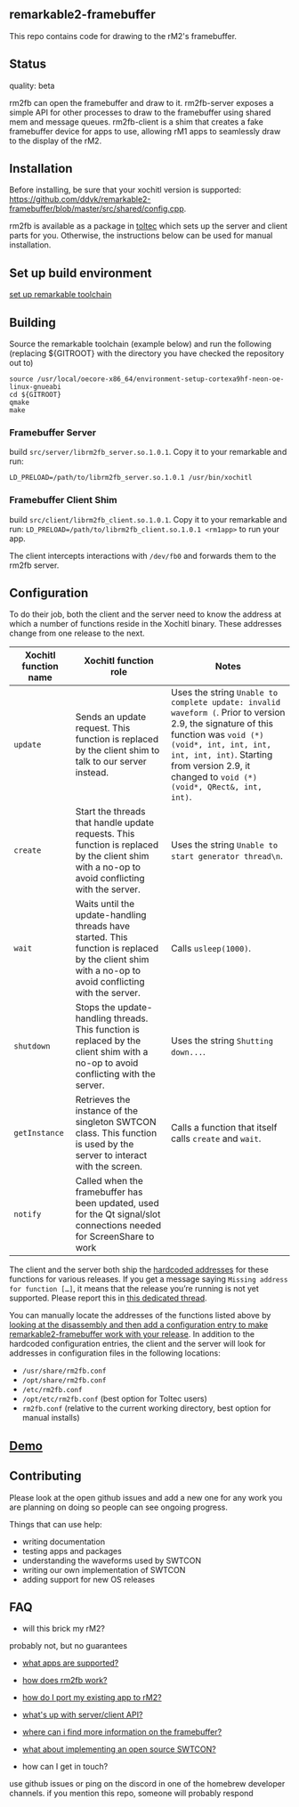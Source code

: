 ## remarkable2-framebuffer

This repo contains code for drawing to the rM2's framebuffer.

## Status

quality: beta

rm2fb can open the framebuffer and draw to it. rm2fb-server exposes a simple
API for other processes to draw to the framebuffer using shared mem and message
queues. rm2fb-client is a shim that creates a fake framebuffer device for apps
to use, allowing rM1 apps to seamlessly draw to the display of the rM2.

## Installation

Before installing, be sure that your xochitl version is supported: https://github.com/ddvk/remarkable2-framebuffer/blob/master/src/shared/config.cpp.

rm2fb is available as a package in [toltec](https://github.com/toltec-dev/toltec) which
sets up the server and client parts for you. Otherwise, the instructions below can be used
for manual installation.

## Set up build environment

[set up remarkable toolchain](https://remarkable.guide/devel/toolchains.html)


## Building

Source the remarkable toolchain (example below) and run the following (replacing ${GITROOT} with the directory you have checked the repository out to)

```
source /usr/local/oecore-x86_64/environment-setup-cortexa9hf-neon-oe-linux-gnueabi
cd ${GITROOT}
qmake
make
```


### Framebuffer Server

build `src/server/librm2fb_server.so.1.0.1`.  Copy it to your
remarkable and run:

```
LD_PRELOAD=/path/to/librm2fb_server.so.1.0.1 /usr/bin/xochitl
```

### Framebuffer Client Shim

build `src/client/librm2fb_client.so.1.0.1`.  Copy it to your
remarkable and run: `LD_PRELOAD=/path/to/librm2fb_client.so.1.0.1 <rm1app>` to
run your app.

The client intercepts interactions with `/dev/fb0` and forwards them to the
rm2fb server.

## Configuration

To do their job, both the client and the server need to know the address at which a number of functions reside in the Xochitl binary.
These addresses change from one release to the next.

Xochitl function name | Xochitl function role | Notes
--------------|---------------|----------
`update` | Sends an update request. This function is replaced by the client shim to talk to our server instead. | Uses the string `Unable to complete update: invalid waveform (`. Prior to version 2.9, the signature of this function was `void (*)(void*, int, int, int, int, int, int)`. Starting from version 2.9, it changed to `void (*)(void*, QRect&, int, int)`.
`create` | Start the threads that handle update requests. This function is replaced by the client shim with a no-op to avoid conflicting with the server. | Uses the string `Unable to start generator thread\n`.
`wait` | Waits until the update-handling threads have started. This function is replaced by the client shim with a no-op to avoid conflicting with the server. | Calls `usleep(1000)`.
`shutdown` | Stops the update-handling threads. This function is replaced by the client shim with a no-op to avoid conflicting with the server. | Uses the string `Shutting down...`.
`getInstance` | Retrieves the instance of the singleton SWTCON class. This function is used by the server to interact with the screen. | Calls a function that itself calls `create` and `wait`.
`notify` | Called when the framebuffer has been updated, used for the Qt signal/slot connections needed for ScreenShare to work | 

The client and the server both ship the [hardcoded addresses](https://github.com/ddvk/remarkable2-framebuffer/blob/master/src/shared/config.cpp#L13) for these functions for various releases.
If you get a message saying `Missing address for function […]`, it means that the release you’re running is not yet supported. Please report this in [this dedicated thread](https://github.com/ddvk/remarkable2-framebuffer/issues/18).

You can manually locate the addresses of the functions listed above by [looking at the disassembly and then add a configuration entry to make remarkable2-framebuffer work with your release](tutorial).
In addition to the hardcoded configuration entries, the client and the server will look for addresses in configuration files in the following locations:

* `/usr/share/rm2fb.conf`
* `/opt/share/rm2fb.conf`
* `/etc/rm2fb.conf`
* `/opt/etc/rm2fb.conf` (best option for Toltec users)
* `rm2fb.conf` (relative to the current working directory, best option for manual installs)

## [Demo](https://imgur.com/gallery/zGMn7Qs)

## Contributing

Please look at the open github issues and add a new one for any work you are planning
on doing so people can see ongoing progress.

Things that can use help:

* writing documentation
* testing apps and packages
* understanding the waveforms used by SWTCON
* writing our own implementation of SWTCON
* adding support for new OS releases

## FAQ

* will this brick my rM2?

probably not, but no guarantees

* [what apps are supported?](https://github.com/ddvk/remarkable2-framebuffer/issues/14)

* [how does rm2fb work?](https://github.com/ddvk/remarkable2-framebuffer/issues/5#issuecomment-718948222)

* [how do I port my existing app to rM2?](https://github.com/ddvk/remarkable2-framebuffer/issues/13)

* [what's up with server/client API?](https://github.com/ddvk/remarkable2-framebuffer/issues/4)

* [where can i find more information on the framebuffer?](https://web.archive.org/web/20230619082431/https://remarkablewiki.com/tech/rm2_framebuffer)

* [what about implementing an open source SWTCON?](https://github.com/timower/rM2-stuff/)

* how can I get in touch?

use github issues or ping on the discord in one of the homebrew developer
channels. if you mention this repo, someone will probably respond
